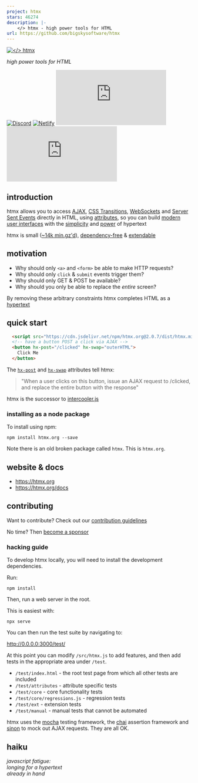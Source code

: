 ```yaml
---
project: htmx
stars: 46274
description: |-
    </> htmx - high power tools for HTML
url: https://github.com/bigskysoftware/htmx
---
```


[![</> htmx](https://raw.githubusercontent.com/bigskysoftware/htmx/master/www/static/img/htmx_logo.1.png "high power tools for HTML")](https://htmx.org)

*high power tools for HTML*

[![Discord](https://img.shields.io/discord/725789699527933952)](https://htmx.org/discord)
[![Netlify](https://img.shields.io/netlify/dba3fc85-d9c9-476a-a35a-e52a632cef78)](https://app.netlify.com/sites/htmx/deploys)
[![Bundlephobia](https://badgen.net/bundlephobia/dependency-count/htmx.org)](https://bundlephobia.com/result?p=htmx.org)
[![Bundlephobia](https://badgen.net/bundlephobia/minzip/htmx.org)](https://bundlephobia.com/result?p=htmx.org)

## introduction

htmx allows you to access  [AJAX](https://htmx.org/docs#ajax), [CSS Transitions](https://htmx.org/docs#css_transitions),
[WebSockets](https://htmx.org/extensions/ws/) and [Server Sent Events](https://htmx.org/extensions/sse/)
directly in HTML, using [attributes](https://htmx.org/reference#attributes), so you can build
[modern user interfaces](https://htmx.org/examples) with the [simplicity](https://en.wikipedia.org/wiki/HATEOAS) and
[power](https://www.ics.uci.edu/~fielding/pubs/dissertation/rest_arch_style.htm) of hypertext

htmx is small ([~14k min.gz'd](https://cdn.jsdelivr.net/npm/htmx.org/dist/)),
[dependency-free](https://github.com/bigskysoftware/htmx/blob/master/package.json) &
[extendable](https://htmx.org/extensions)

## motivation

* Why should only `<a>` and `<form>` be able to make HTTP requests?
* Why should only `click` & `submit` events trigger them?
* Why should only GET & POST be available?
* Why should you only be able to replace the *entire* screen?

By removing these arbitrary constraints htmx completes HTML as a
[hypertext](https://en.wikipedia.org/wiki/Hypertext)

## quick start

```html
  <script src="https://cdn.jsdelivr.net/npm/htmx.org@2.0.7/dist/htmx.min.js"></script>
  <!-- have a button POST a click via AJAX -->
  <button hx-post="/clicked" hx-swap="outerHTML">
    Click Me
  </button>
```

The [`hx-post`](https://htmx.org/attributes/hx-post) and [`hx-swap`](https://htmx.org/attributes/hx-swap) attributes tell htmx:

> "When a user clicks on this button, issue an AJAX request to /clicked, and replace the entire button with the response"

htmx is the successor to [intercooler.js](http://intercoolerjs.org)

### installing as a node package

To install using npm:

```
npm install htmx.org --save
```

Note there is an old broken package called `htmx`.  This is `htmx.org`.

## website & docs

* <https://htmx.org>
* <https://htmx.org/docs>

## contributing
Want to contribute? Check out our [contribution guidelines](CONTRIBUTING.md)

No time? Then [become a sponsor](https://github.com/sponsors/bigskysoftware#sponsors)

### hacking guide

To develop htmx locally, you will need to install the development dependencies.

Run:

```
npm install
```

Then, run a web server in the root.

This is easiest with:

```
npx serve
```

You can then run the test suite by navigating to:

<http://0.0.0.0:3000/test/>

At this point you can modify `/src/htmx.js` to add features, and then add tests in the appropriate area under `/test`.

* `/test/index.html` - the root test page from which all other tests are included
* `/test/attributes` - attribute specific tests
* `/test/core` - core functionality tests
* `/test/core/regressions.js` - regression tests
* `/test/ext` - extension tests
* `/test/manual` - manual tests that cannot be automated

htmx uses the [mocha](https://mochajs.org/) testing framework, the [chai](https://www.chaijs.com/) assertion framework
and [sinon](https://sinonjs.org/releases/v9/fake-xhr-and-server/) to mock out AJAX requests.  They are all OK.

## haiku

*javascript fatigue:<br/>
longing for a hypertext<br/>
already in hand*

